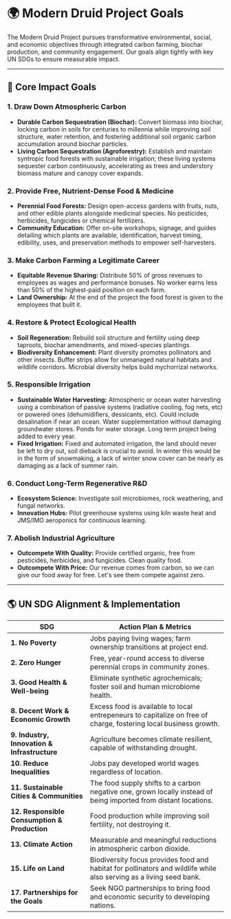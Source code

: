 # 🌍 Modern Druid Project Goals

The Modern Druid Project pursues transformative environmental, social, and economic objectives through integrated carbon farming, biochar production, and community engagement. Our goals align tightly with key UN SDGs to ensure measurable impact.

---

## 🌿 Core Impact Goals

### 1. Draw Down Atmospheric Carbon

* **Durable Carbon Sequestration (Biochar):** Convert biomass into biochar, locking carbon in soils for centuries to millennia while improving soil structure, water retention, and fostering additional soil organic carbon accumulation around biochar particles.
* **Living Carbon Sequestration (Agroforestry):** Establish and maintain syntropic food forests with sustainable irrigation; these living systems sequester carbon continuously, accelerating as trees and understory biomass mature and canopy cover expands.

### 2. Provide Free, Nutrient-Dense Food & Medicine
* **Perennial Food Forests:** Design open-access gardens with fruits, nuts, and other edible plants alongside medicinal species. No pesticides, herbicides, fungicides or chemical fertilizers.
* **Community Education:** Offer on-site workshops, signage, and guides detailing which plants are available, identification, harvest timing, edibility, uses, and preservation methods to empower self-harvesters.

### 3. Make Carbon Farming a Legitimate Career

* **Equitable Revenue Sharing:** Distribute 50% of gross revenues to employees as wages and performance bonuses. No worker earns less than 50% of the highest-paid position on each farm.
* **Land Ownership:** At the end of the project the food forest is given to the employees that built it.

### 4. Restore & Protect Ecological Health

* **Soil Regeneration:** Rebuild soil structure and fertility using deep taproots, biochar amendments, and mixed-species plantings.
* **Biodiversity Enhancement:** Plant diversity promotes pollinators and other insects. Buffer strips allow for unmanaged natural habitats and wildlife corridors. Microbial diversity helps build mychorrizal networks.

### 5. Responsible Irrigation

* **Sustainable Water Harvesting:** Atmospheric or ocean water harvesting using a combination of passive systems (radiative cooling, fog nets, etc) or powered ones (dehumidifiers, dessicants, etc). Could include desalination if near an ocean. Water supplementation without damaging groundwater stores. Ponds for water storage. Long term project being added to every year.
* **Fixed Irrigation:** Fixed and automated irrigation, the land should never be left to dry out, soil dieback is crucial to avoid. In winter this would be in the form of snowmaking, a lack of winter snow cover can be nearly as damaging as a lack of summer rain.

### 6. Conduct Long-Term Regenerative R\&D

* **Ecosystem Science:** Investigate soil microbiomes, rock weathering, and fungal networks.
* **Innovation Hubs:** Pilot greenhouse systems using kiln waste heat and JMS/IMO aeroponics for continuous learning.

### 7. Abolish Industrial Agriculture

* **Outcompete With Quality:** Provide certified organic, free from pesticides, herbicides, and fungicides. Clean quality food.
* **Outcompete With Price:** Our revenue comes from carbon, so we can give our food away for free. Let's see them compete against zero.

---

## 🌎 UN SDG Alignment & Implementation

| SDG                                          | Action Plan & Metrics                                                                                                                  |
| -------------------------------------------- | ---------------------------------------------------------------------------------------------------------------------------------------|
| **1. No Poverty**                            | Jobs paying living wages; farm ownership transitions at project end.                                                                   |
| **2. Zero Hunger**                           | Free, year-round access to diverse perennial crops in community zones.                                                                 |
| **3. Good Health & Well-being**              | Eliminate synthetic agrochemicals; foster soil and human microbiome health.                                                            |
| **8. Decent Work & Economic Growth**         | Excess food is available to local entrepeneurs to capitalize on free of charge, fostering local business growth.                       |
| **9. Industry, Innovation & Infrastructure** | Agriculture becomes climate resilient, capable of withstanding drought.                                                                |
| **10. Reduce Inequalities**                  | Jobs pay developed world wages regardless of location.                                                                                 |
| **11. Sustainable Cities & Communities**     | The food supply shifts to a carbon negative one, grown locally instead of being imported from distant locations.                       |
| **12. Responsible Consumption & Production** | Food production while improving soil fertility, not destroying it.                                                                     |
| **13. Climate Action**                       | Measurable and meaningful reductions in atmospheric carbon dioxide.                                                                    |
| **15. Life on Land**                         | Biodiversity focus provides food and habitat for pollinators and wildlife while also serving as a living seed bank.                    |
| **17. Partnerships for the Goals**           | Seek NGO partnerships to bring food and economic security to developing nations.                                                       |
